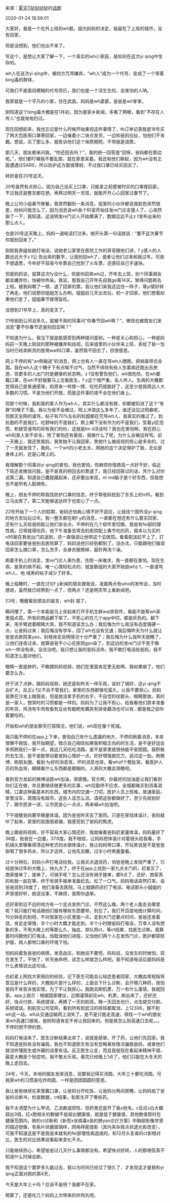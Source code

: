 来源：[夏天||哒哒哒哒](https://www.douban.com/people/Stay_real/)的[话题](https://www.douban.com/group/topic/163795602/)  

2020-01-24 18:56:01  

大家好，我是一个在外上班的wh鹅，因为妈妈的决定，我留在了上班的城市，没有回家。

但是没想到，他们也出不来了。

写这个，是想让大家了解一下，一个真实的wh小家庭，是如何在这次yi qing中生存的。

wh人在这次yi qing中，被四方咒骂嫌弃，“wh人”成为一个代号，变成了一个带着bing毒的群体，

可我们不是面目模糊的代号而已，我们也是一个活生生的，会害怕的人呐。

我家就是一个平凡的小家，住在武昌，妈妈是wh婆婆，爸爸是wh爹爹。

刚知道这个bing毒大概是在1月初，因为是家乡新闻，多看了两眼，看到“不存在人传人”也就匆匆扫过。

现在回想起来，我也忘记是什么时候开始重视这件事情了，tb订单记录我是18号买了两大包医用口罩寄回家，一边催着小二快点发货，一边和爸妈拉扯，怕他们不肯戴。想说，买了那么多，就告诉他们这个保质期短，不带就是浪费。

那几天，朋友都来问我，“你还回去吗？”，我的统一回答是“回呀，爸妈都在那边呢。”，他们都叮嘱我不要乱跑，就在家里呆着。我还和他们聊起，因为wh没有正面遭遇过SARS，所以防护这方面很薄弱，不过我口罩已经买回去了。

转折是在20号这天。

20号虽然有点担心，因为自己没买上口罩，只能拿之前感冒时买的口罩撑回家。不过我还是整天都在想，再熬过明天一天班，就能开开心心回家过春节了。

晚上公司小组春节聚餐，我突然翻到一条消息，组里的小伙伴都说我脸色突然很差，纷纷问我怎么了。因为消息说wh各个科室开始往发re门诊支援人了。心突然揪了一下，我知道，这说明发re门诊人开始爆满了，数据远远不止z f发布出来的那么点人。

也是20号这天晚上，妈妈一通电话打过来，她开头第一句话就说：“要不这次春节你就别回来了。”

刚刚我表姐给她打电话，说她老公家里在医院工作的哥哥跟他们讲，f y感人的人数远远大于z f公 告出来的数字，让我别回wh了，或者让他们过来和我过年。可我不想退票，今年好不容易今年靠自己抢到了火车票，还感叹自己手速快。

但是妈妈说，就算这次fy没什么，但是你回来wh过，开年去上班，别个同事朋友都会嫌弃你，怕被你传染。我说，那我自己开年先自我ge离14天，冒得问题再去上班。被我妈嚼了一顿，退了回家的票。我让他们来我这边住一阵子，等yi情好转了再走。他们说那你姐姐怎么办咧。姐姐前几天出去玩，初一才回家。他们想着如果他们走了，姐姐春节冒得饭吃。

没想到21号早上，真的变天了。

21号刚到公司没多久，就被不熟的同事问“你春节回wh啊？”，微信也被朋友们发消息“要不你春节还是别回去啊？”

不知道为什么，我当下就是能感受到两种提问差别。一种是关心和担心，一种是妈妈前一天晚上刚说的那种被嫌弃和歧视。后来组里的小伙伴来上班，丢给了我一包当时已经卖断货的医用wai科口罩，虽然我不回去了，但很感恩。

网上不停的有“an例输送”的消息，网上也有人一直在骂wh人瞎跑，把病毒带去全国。我在wh人这个帽子下有点喘不过气，当然不排除有些人生着病还跑出去旅游，但更多的人出门时是健康的状态啊。z f没有警告他们，wh很危险，在wh要戴口罩，在wh不舒服要马上去看医生，f y这个很严重，会人传人。生病的大概都觉得自己是普通感冒，和原来一样撑一撑，吃吃药就能好了，这至少是我周边人大多数的习惯。不是为他们开脱，而是这件事的错不全在他们身上。

但那个时候，我和我的家人作为wh人，其实什么都没有做，却都被扣进了这个“有罪”的帽子下面。我以为我不会难过，网上冲浪这么多年了，谁还没见过网暴呢，但那天全网的谩骂，帖子有70%左右的标题都在咒骂wh人，我真实的难过了。到处跑的不是我们，吃野味的不是我们，欺上瞒下没有作为的不是我们，受着yi区恐慌，和接受谩骂的却有我们的份，这就是tm d活该吗？我也在害怕啊，我在担心wh的家人安不安全，除了害怕还有委屈，我做什么了呢，为什么会被这样骂。前一天晚上，我还笑我妈，我笑她不让我回家，笑她什么被歧视的担心是多余的。过了一天就发现了，我妈，一个wh的小老太太，用她的这个决定保护了我，无论是身体上的，还是心理上的。

我理解那个同事对yi qing的害怕，我也害怕，但麻烦你情商高一点好不好，临近下班还发微信问我，是不是真的把回去的票退了。我已经回答过的话，凭什么对你说第二遍。知道自己蠢就藏起来，还非要出来现，nt md脑子是个好东西，但我想也不是所有人配拥有。

晚上，朋友不停的帮我找防护口罩的信息，终于帮爸妈抢到了东东上的n95，看到立马出库了，第二天能够送达终于也安心了一点。

22号开始了一个人的假期，爸妈还怕我心情不好不适应，让我找个国外没yi qing的地方去玩玩过年。我一整天都在刷f y的消息，一直都在想还有什么要买回家，还有什么买给爸妈能让他们安全点，不停的在几个软件里切换。我爸有fei部的慢性病，日常就得吃药，他下午准备去常去的医院配上春节吃的药，我本以为买的n95能在我爸出门前送到，还一直强调让他带这个去医院。看着配送赶不上了，打电话回家要爸爸别去医院算了，妈妈说他已经到都到了。没办法，只能跟他们强调回家怎么摘口罩，怎么洗手，全身衣服换掉，最好再洗个澡。

刷着手机上的消息，发re门诊人满为患，住院一床难求，我一直都在害怕，现在生病，是真的病不起。唯一心情轻松点的，就是鹅组的大家开始狙whz f，一直谩骂wh人、地 域黑的帖子减少了好多。

晚上临睡时，一直在讨论f y新闻的朋友跟我说，凌晨两点有who的发布会，当时想说，虽然我已经熬到一点了，但两点？还是明天早上看新闻吧。

23号，睡醒看到朋友的留言，wh封 城了。

瞬间懵了，第一个本能是马上坐起来打开手机生鲜wai卖软件，看能不能帮wh家里囤点菜。所有的商品都下架了。不死心的在几个app中切，都是灰色的。躺下来，用手臂遮着眼睛大哭，我不知道该怎么办；我后悔为什么我没有态度强硬一点，让爸妈过来；我后悔没有学车，回了wh也没有交通；我后悔昨天为什么就让爸爸去医院拿yao，封城肯定说明情况十分严重了；我后悔为什么我昨天就睡了，让他们连夜过来，就算爸爸不小心在医院gan染了，到这边的发re门诊不至于像wh一样没有床，没法治吧。我只想让我的爸妈活命。我不敢打电话给爸妈，我不知道怎么面对他们。

眼睛一直是肿的，不敢跟妈妈视频，她们在里面肯定更无助啊，我如果崩了，他们要怎么办。

终于消了点肿，跟妈妈视频，她还是和昨天一样乐观，说封了城好，这yi qing不会扩大，反正z f又不会不管我们，家里的东西都够吃蛮久，让我不要担心。妈妈是靠在沙发上跟我说，但是她没拿手机的右手，不自觉的往额头、眼睛那放。真的是一家人，想哭时的习惯都是一样的。妈妈为了让我不担心，给我看他们原本准备的年货，鸡汤有牛肉有鱼有豆丝有糍粑有藕夹有排骨藕汤也可以有...都是我之前吵着要吃的。

开始和wh的朋友聊天打探情况，他们说，wh现在像个死城。

我只能不停的在app上下单，害怕自己有什么遗漏的地方，不停的刷着消息，本来很懒不做饭，我开始期望，暗示自己相信如果我积极正向的的生活，是不是好运会多照顾我们一家一点，我这几天吃吃汤圆，是不是家里就很快能平安团圆。我积极的去生活，是不是能带动着爸妈心情好一点，好好增强抵抗力，逃过这一劫。刷微博，刷朋友圈，看到 fy好的消息哭，坏的消息也哭，看whzf个憨批哭，看医护人员的热血哭，眼睛看什么东西都是模糊的，人真的大概会哭瞎吧。

看到官方发起的微博话题wh加油，很感慨。官方啊，你最好的加油是让我们看到你们正在做，并且要继续做更多的实事，wh后勤供不应求，全城都难买到消毒酒精，口罩这种最基本的东西。城市内的交通一刀切，医护人员上班难，普通家庭，家里没车，周围没有超市，这些人该怎么活。请把这些都做好了，至少先规划好了，跟市民讲一讲，让市民安心一点点，再来喊wh加油吧。

下午提醒爸妈要早晚量体温，因为爸爸昨天去了医院。只是在家找体温计，爸妈就吵了起来，家里的氛围很紧绷，我感受到了爸妈的焦虑。

晚上跟爸妈视频，好不容易大家心情还好，我就催着爸妈赶紧量体温，妈妈量好了36度，爸爸在一边量，37.6度。我不相信，让妈妈把体温计对着镜头给我看，手机镜头里哪看得清这种老式的水银体温计。我让妈妈带口罩，开玩笑说是不是爸爸刚喝了很多热水，所以才这样，让他先去睡，过半小时再量量看。

过十分钟后，妈妈小声打电话给我，让我买点退烧药，怕爸爸晚上发烧严重了。已经是快过年的大晚上，快九点了，终于在app上找到一家九点关门的，赶紧买了，商家接单了，接单了，可骑手呢？怎么还没有骑手接单，都9点了，还好，商家真的和我一起在等，终于有骑手接单准备赶去。松了一口气。妈妈电话突然打来，说爸爸烧到38度了，他们准备去医院。马上就跟药店打了电话，电话那头小姐姐的声音很好听，她说没事，不麻烦，我帮你退单。

还好家附近不远的地方有一个定点发热门诊，不然这么晚，两个老人能走去哪里呢？我只能打电话跟他们报有哪些东西要带，别忘了。我打开百度地图计算时间，15分钟走的到吧，不对我家在小区里面一点，走到大门还要点时间，爸爸还发着烧，肯定走得慢，半个小时大概才能走到。半个小时跟爸妈打电话，万幸人没有想象的多，不用大晚上的等那么久，抽血，排队照ct，等ct结果，找医生诊断。我算着时间跟他们打电话，怕耽误他们进程，又怕他们两个人在发热门诊，医护都穿防护服，病人都带口罩的环境下怕。

怕妈妈着急爸爸的病情，发高血压，和她说不要慌，妈妈说，没发生的时候怕，现在发生了，不怕了，听天由命吧，该怎么样就怎么样吧。我不知道电话后面妈妈是什么表情说出这句话。

也赶紧上网找大家相应的经验，记下医生可能会让轻症患者回家，大概血常规指导意见是什么样的，大概拍片是什么样的，上面会下什么诊断，会开哪几种药，我怕爸妈不肯告诉我实情，为了不让我担心。我跑去刷机票，万一有什么事情，我就回家。app上提示：根据国家建议，近期谨慎前往wh。机票，刷出来了，还好还好，快点付款，系统错误，再换了一天的航班，晚一天回去也行，点击提交付款，系统错误。到航空公司官网，看到所有到武汉的排班都取消，上12306，搜不到wh这一站。wh从交通运输网上消失了。是不是只能走高速，得找一个wh的朋友来wh高速口接我，爸妈知道肯定不肯让我回来的。但是我怎么到高速口去呢。。。不停的想不停的想。

妈妈打电话来了。医生诊断结果出来了，说就是感冒。开了药，让他们先回家。我不知道爸妈有没有骗我，我也不知道医生有没有忽略某些情况骗我爸妈，或者他们就没听懂医生或许藏的话里有话。反正医生让走，而且我爸现在看起来精神不错，最差大概是个轻症吧，我不敢太乐观，看完已经晚上1点了，他们只能在大冬天的晚上走回去。

24号，今天。本地的朋友发来消息，说要我记得买汤圆，大年三十要吃汤圆。可我家wh的习惯是吃炸肉圆，一样是团团圆圆的意思。

我让爸爸继续在家里戴口罩，让爸妈分开吃饭，让爸妈分两间房睡，让妈妈拍了爸爸的诊断书，检查数据，ct结果，和医生开了哪些药。

我不太清楚为什么甲流、乙流都成阴性，但药里还是开了奥x他韦。c反应x白大概超出3倍，红x胞相关的数据不是超出健康值，就是低于健康值，其他数值暂时在健康范围内。肺的ct诊断和《新型x状病毒x染的肺yan诊疗方案》中胸部影像学里的描述很像，有条片状磨玻璃样，网格样密度影（其内夹杂斑点状透光影改变），可我不知道这是不是我爸本就有的fei部慢性病造成的，和12月头复查的ct影相对比，医生的对比结果说看起来变化不大。

只能继续担心，希望爸爸过几天什么事情都没有。希望快点好转，人的那根弦真不知道什么时候会断。

我不知道这个噩梦多久能过去，我以为时间已经过了很久了，才发现这才是我和yi qing正面对刚的第4天，

今天是大年三十吗？应该不是吧？我都不在家。

啊算了，还是吃几个妈妈上次带来的炸肉丸吧。
